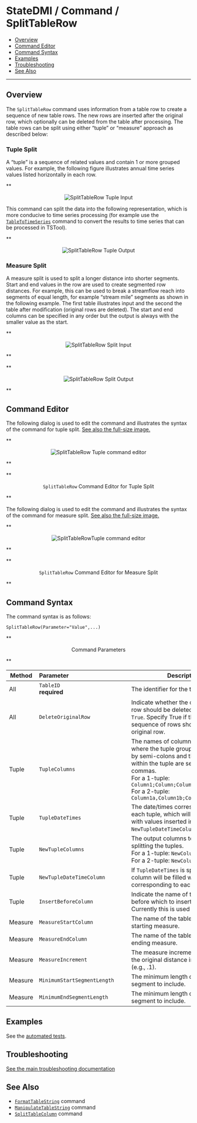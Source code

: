 # StateDMI / Command / SplitTableRow #

* [Overview](#overview)
* [Command Editor](#command-editor)
* [Command Syntax](#command-syntax)
* [Examples](#examples)
* [Troubleshooting](#troubleshooting)
* [See Also](#see-also)

-------------------------

## Overview ##

The `SplitTableRow` command uses information from a table row to create a sequence of new table rows.
The new rows are inserted after the original row, which optionally can be deleted from the table after processing.
The table rows can be split using either “tuple” or “measure” approach as described below:

### Tuple Split ###

A “tuple” is a sequence of related values and contain 1 or more grouped values.
For example, the following figure illustrates annual time series values listed horizontally in each row.

**<p style="text-align: center;">
![SplitTableRow Tuple Input](SplitTableRow_TupleInput.png)

This command can split the data into the following representation,
which is more conducive to time series processing (for example use the
[`TableToTimeSeries`](../TableToTimeSeries/TableToTimeSeries) command to
convert the results to time series that can be processed in TSTool).

**<p style="text-align: center;">
![SplitTableRow Tuple Output](SplitTableRow_TupleOutput.png)

### Measure Split ###

A measure split is used to split a longer distance into shorter segments.
Start and end values in the row are used to create segmented row distances.
For example, this can be used to break a streamflow reach into segments of equal length,
for example “stream mile” segments as shown in the following example.
The first table illustrates input and the second the table after modification (original rows are deleted).
The start and end columns can be specified in any order but the output is always with the smaller value as the start.

**<p style="text-align: center;">
![SplitTableRow Split Input](SplitTableRow_Input.png)
</p>**

**<p style="text-align: center;">
![SplitTableRow Split Output](SplitTableRow_Output.png)
</p>**

## Command Editor ##

The following dialog is used to edit the command and illustrates the syntax of the command for tuple split.
<a href="../SplitTableRow_Tuple.png">See also the full-size image.</a>

**<p style="text-align: center;">
![SplitTableRow Tuple command editor](SplitTableRow_Tuple.png)
</p>**

**<p style="text-align: center;">
`SplitTableRow` Command Editor for Tuple Split
</p>**

The following dialog is used to edit the command and illustrates the syntax of the command for measure split.
<a href="../SplitTableRow.png">See also the full-size image.</a>

**<p style="text-align: center;">
![SplitTableRowTuple command editor](SplitTableRow.png)
</p>**

**<p style="text-align: center;">
`SplitTableRow` Command Editor for Measure Split
</p>**

## Command Syntax ##

The command syntax is as follows:

```text
SplitTableRow(Parameter="Value",...)
```
**<p style="text-align: center;">
Command Parameters
</p>**

|**Method**|**Parameter**&nbsp;&nbsp;&nbsp;&nbsp;&nbsp;&nbsp;&nbsp;&nbsp;&nbsp;&nbsp;&nbsp;&nbsp;&nbsp;&nbsp;&nbsp;&nbsp;&nbsp;&nbsp;&nbsp;&nbsp;&nbsp;&nbsp;&nbsp;&nbsp;&nbsp;&nbsp;&nbsp;&nbsp;&nbsp;&nbsp;&nbsp;&nbsp;&nbsp;&nbsp;&nbsp;&nbsp; | **Description** | **Default**&nbsp;&nbsp;&nbsp;&nbsp;&nbsp;&nbsp;&nbsp;&nbsp;&nbsp;&nbsp; |
| --------------|-----------------|----------------- |---|
|All|`TableID`<br>**required**|The identifier for the table.|None – must be specified.|
|All|`DeleteOriginalRow`|Indicate whether the original table row should be deleted as `False` or `True`.  Specify True if the generated sequence of rows should replace the original row.|`False`|
|Tuple|`TupleColumns`|The names of columns in each tuple, where the tuple groups are separated by semi-colons and the columns within the tuple are separated by commas.<br>For a 1-tuple:  `Column1;Column;Column3`<br>For a 2-tuple:  `Column1a,Column1b;Column2a,Column2b`|None – must be specified for tuple approach.|
|Tuple|`TupleDateTimes`|The date/times corresponding to each tuple, which will be matched with values inserted into the `NewTupleDateTimeColumn`.|No date/time is associated with tuples.|
|Tuple|`NewTupleColumns`|The output columns to be used when splitting the tuples.<br>For a 1-tuple:  `NewColumn1`<br>For a 2-tuple:  `NewColumn1,NewColumn2`|None – must be specified for tuple approach.|
|Tuple|`NewTupleDateTimeColumn`|If `TupleDateTimes` is specified, this column will be filled with a data/time corresponding to each input tuple.|No date/time output.
|Tuple|`InsertBeforeColumn`|Indicate the name of the column before which to insert new columns.  Currently this is used only with tuples.|Append at end.|
|Measure|`MeasureStartColumn`|The name of the table column for the starting measure.|None – must be specified.|
|Measure|`MeasureEndColumn`|The name of the table column for the ending measure.|None – must be specified.|
|Measure|`MeasureIncrement`|The measure increment used to split the original distance into segments (e.g., .1).|None – must be specified.|
|Measure|`MinimumStartSegmentLength`|The minimum length of the starting segment to include.|Include start segment.|
|Measure|`MinimumEndSegmentLength`|The minimum length of the ending segment to include.|Include end segment.|

## Examples ##

See the [automated tests](https://github.com/OpenCDSS/cdss-app-statedmi-test/tree/master/test/regression/commands/SplitTableRow).

## Troubleshooting ##

[See the main troubleshooting documentation](../../troubleshooting/troubleshooting.md)

## See Also ##

* [`FormatTableString`](../FormatTableString/FormatTableString) command
* [`ManipulateTableString`](../ManipulateTableString/ManipulateTableString) command
* [`SplitTableColumn`](../SplitTableColumn/SplitTableColumn) command
